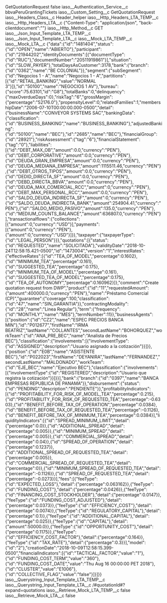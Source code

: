 <?xml version="1.0" encoding="UTF-8"?>
<CustomMetadata xmlns="http://soap.sforce.com/2006/04/metadata" xmlns:xsi="http://www.w3.org/2001/XMLSchema-instance" xmlns:xsd="http://www.w3.org/2001/XMLSchema">
    <label>GetQuotationRequest</label>
    <protected>false</protected>
    <values>
        <field>iaso__Authentication_Service__c</field>
        <value xsi:type="xsd:string">bbvaPeruGrantingTickets</value>
    </values>
    <values>
        <field>iaso__Custom_Setting__c</field>
        <value xsi:type="xsd:string">GetQuotationRequest</value>
    </values>
    <values>
        <field>iaso__Headers_Class__c</field>
        <value xsi:type="xsd:string">Header_helper</value>
    </values>
    <values>
        <field>iaso__Http_Headers_LTA_TEMP__c</field>
        <value xsi:nil="true"/>
    </values>
    <values>
        <field>iaso__Http_Headers_LTA__c</field>
        <value xsi:type="xsd:string">{&quot;Content-Type&quot;: &quot;application/json&quot;, &quot;back-clientdocument&quot;:&quot;&quot;}</value>
    </values>
    <values>
        <field>iaso__Http_Method__c</field>
        <value xsi:type="xsd:string">GET</value>
    </values>
    <values>
        <field>iaso__Json_Input_Template_LTA_TEMP__c</field>
        <value xsi:nil="true"/>
    </values>
    <values>
        <field>iaso__Json_Input_Template_LTA__c</field>
        <value xsi:nil="true"/>
    </values>
    <values>
        <field>iaso__Mock_LTA_TEMP__c</field>
        <value xsi:nil="true"/>
    </values>
    <values>
        <field>iaso__Mock_LTA__c</field>
        <value xsi:type="xsd:string">{&quot;data&quot;:{&quot;id&quot;:&quot;1481404&quot;,&quot;status&quot;:{&quot;id&quot;:&quot;OPEN&quot;,&quot;name&quot;:&quot;ABIERTO&quot;},&quot;participant&quot;:{&quot;id&quot;:&quot;21944202&quot;,&quot;identityDocuments&quot;:[{&quot;documentType&quot;:{&quot;id&quot;:&quot;RUC&quot;},&quot;documentNumber&quot;:&quot;20511919861&quot;}],&quot;situation&quot;:{&quot;id&quot;:&quot;SLOW_PAYER&quot;},&quot;totalDaysAsCustomer&quot;:3178,&quot;bank&quot;:{&quot;branch&quot;:{&quot;id&quot;:&quot;0362&quot;,&quot;name&quot;:&quot;BE COLONIAL&quot;}},&quot;segment&quot;:{&quot;subSegment&quot;:{&quot;id&quot;:&quot;Negocios 1 - A&quot;,&quot;name&quot;:&quot;Negocios 1 - A&quot;,&quot;partitions&quot;:[{&quot;id&quot;:&quot;RETAIL_BANKING&quot;,&quot;value&quot;:&quot;NORMAL 3&quot;}]},&quot;id&quot;:&quot;50100&quot;,&quot;name&quot;:&quot;NEGOCIOS 1 AV&quot;},&quot;bureau&quot;:{&quot;score&quot;:75.63101,&quot;id&quot;:&quot;G8&quot;},&quot;totalBanks&quot;:0,&quot;delinquency&quot;:{&quot;maxOverdueDays&quot;:0},&quot;riskTag&quot;:&quot;6&quot;,&quot;grossMargin&quot;:{&quot;percentage&quot;:&quot;52176.0&quot;},&quot;propensityLevel&quot;:0,&quot;relatedFamilies&quot;:1,&quot;membershipDate&quot;:&quot;2006-07-10T00:00:00.000-0500&quot;,&quot;detail&quot;:{&quot;businessName&quot;:&quot;CONVEYOR SYSTEMS SAC&quot;,&quot;bankingData&quot;:{&quot;classification&quot;:{&quot;id&quot;:&quot;BUSINESS_BANKING&quot;,&quot;name&quot;:&quot;BUSINESS_BANKING&quot;},&quot;adjustedBanking&quot;:{&quot;id&quot;:&quot;50100&quot;,&quot;name&quot;:&quot;BEC&quot;},&quot;id&quot;:&quot;2685&quot;,&quot;name&quot;:&quot;BEC&quot;},&quot;financialGroup&quot;:{&quot;id&quot;:&quot;28921&quot;},&quot;riskAssessment&quot;:{&quot;tag&quot;:&quot;6&quot;},&quot;financialStatement&quot;:{&quot;tag&quot;:&quot;0&quot;},&quot;liabilities&quot;:[{&quot;id&quot;:&quot;DEBT_MAX_OB&quot;,&quot;amount&quot;:0.0,&quot;currency&quot;:&quot;PEN&quot;},{&quot;id&quot;:&quot;DEBT_CORPORATIVE&quot;,&quot;amount&quot;:0.0,&quot;currency&quot;:&quot;PEN&quot;},{&quot;id&quot;:&quot;DEUDA_GRAN_EMPRESA&quot;,&quot;amount&quot;:0.0,&quot;currency&quot;:&quot;PEN&quot;},{&quot;id&quot;:&quot;DEUDA_MEDIANA_EMPRESA&quot;,&quot;amount&quot;:1115511.46,&quot;currency&quot;:&quot;PEN&quot;},{&quot;id&quot;:&quot;DEBT_OTROS_TIPOS&quot;,&quot;amount&quot;:0.0,&quot;currency&quot;:&quot;PEN&quot;},{&quot;id&quot;:&quot;DEDID_DIRECTA_SF&quot;,&quot;amount&quot;:0.0,&quot;currency&quot;:&quot;PEN&quot;},{&quot;id&quot;:&quot;DEBD_DIRECTA_BBVA&quot;,&quot;amount&quot;:0.0,&quot;currency&quot;:&quot;PEN&quot;},{&quot;id&quot;:&quot;DEUDA_MAX_COMERCIAL_RCC&quot;,&quot;amount&quot;:0,&quot;currency&quot;:&quot;PEN&quot;},{&quot;id&quot;:&quot;DEBT_MAX_PERSONAL_RCC&quot;,&quot;amount&quot;:0.0,&quot;currency&quot;:&quot;PEN&quot;},{&quot;id&quot;:&quot;SALDO_DEUDA_INDIRECTA_SF&quot;,&quot;amount&quot;:0,&quot;currency&quot;:&quot;PEN&quot;},{&quot;id&quot;:&quot;SALDO_DEUDA_INDIRECTA_BANK&quot;,&quot;amount&quot;:254904.41,&quot;currency&quot;:&quot;PEN&quot;},{&quot;id&quot;:&quot;SALDO_MEDIO_PASIVO&quot;,&quot;amount&quot;:135.0,&quot;currency&quot;:&quot;PEN&quot;},{&quot;id&quot;:&quot;MEDIUM_COUNTS_BALANCE&quot;,&quot;amount&quot;:636807.0,&quot;currency&quot;:&quot;PEN&quot;}],&quot;transactionalflows&quot;:{&quot;collections&quot;:[{&quot;amount&quot;:0,&quot;currency&quot;:&quot;USD&quot;}],&quot;payments&quot;:[{&quot;amount&quot;:0,&quot;currency&quot;:&quot;PEN&quot;},{&quot;amount&quot;:0,&quot;currency&quot;:&quot;USD&quot;}]}},&quot;taxpayer&quot;:{&quot;taxpayerType&quot;:{&quot;id&quot;:&quot;LEGAL_PERSON&quot;}}},&quot;quotations&quot;:[{&quot;status&quot;:{&quot;id&quot;:&quot;REQUESTED&quot;,&quot;name&quot;:&quot;SOLICITADA&quot;},&quot;validityDate&quot;:&quot;2018-10-24T12:58:15.421-0500&quot;,&quot;id&quot;:&quot;1473004&quot;,&quot;version&quot;:&quot;1&quot;,&quot;interestRates&quot;:{&quot;effectiveRates&quot;:[{&quot;id&quot;:&quot;TEA_OF_MODEL&quot;,&quot;percentage&quot;:0.1602},{&quot;id&quot;:&quot;MINIMUM_TEA&quot;,&quot;percentage&quot;:0.161},{&quot;id&quot;:&quot;SUGGESTED_TEA&quot;,&quot;percentage&quot;:0.175},{&quot;id&quot;:&quot;MINIMUM_TEA_OF_MODEL&quot;,&quot;percentage&quot;:0.161},{&quot;id&quot;:&quot;SUGGESTED_TEA_OF_MODEL&quot;,&quot;percentage&quot;:0.175},{&quot;id&quot;:&quot;TEA_OF_AUTONOMY&quot;,&quot;percentage&quot;:0.160962}]},&quot;comment&quot;:&quot;Create quotation request from DWP&quot;,&quot;product&quot;:{&quot;id&quot;:&quot;11&quot;,&quot;requestedAmount&quot;:{&quot;amount&quot;:400000.0,&quot;currency&quot;:&quot;PEN&quot;},&quot;name&quot;:&quot;Préstamo Comercial (CP)&quot;,&quot;guarantee&quot;:{&quot;coverage&quot;:100,&quot;classification&quot;:{&quot;id&quot;:&quot;47&quot;,&quot;name&quot;:&quot;SIN_GARANTIA&quot;}},&quot;contractingModality&quot;:{&quot;id&quot;:&quot;28&quot;,&quot;name&quot;:&quot;Linea Regular&quot;},&quot;term&quot;:{&quot;frequency&quot;:{&quot;id&quot;:&quot;MONTHLY&quot;,&quot;name&quot;:&quot;MES&quot;},&quot;termNumber&quot;:11}},&quot;businessAgents&quot;:[{&quot;position&quot;:{&quot;id&quot;:&quot;CZ2&quot;,&quot;name&quot;:&quot;ESPEC PRECIOS BANCA MIN&quot;},&quot;id&quot;:&quot;P012677&quot;,&quot;firstName&quot;:&quot;IRMA BEATRIZ&quot;,&quot;lastName&quot;:&quot;COLLANTES&quot;,&quot;secondLastName&quot;:&quot;BOHORQUEZ&quot;,&quot;workTeam&quot;:{&quot;id&quot;:&quot;ANA_PRE_BEC&quot;,&quot;name&quot;:&quot;Analista de Precios BEC&quot;},&quot;classification&quot;:{&quot;involvements&quot;:[{&quot;involvementType&quot;:{&quot;id&quot;:&quot;ASSIGNED&quot;,&quot;description&quot;:&quot;Usuario asignado a la cotización&quot;}}]}},{&quot;position&quot;:{&quot;id&quot;:&quot;E0B&quot;,&quot;name&quot;:&quot;ASISTENTE BEC&quot;},&quot;id&quot;:&quot;P022023&quot;,&quot;firstName&quot;:&quot;DEYANIRA&quot;,&quot;lastName&quot;:&quot;FERNANDEZ&quot;,&quot;secondLastName&quot;:&quot;MALDONADO&quot;,&quot;workTeam&quot;:{&quot;id&quot;:&quot;EJE_BEC&quot;,&quot;name&quot;:&quot;Ejecutivo BEC&quot;},&quot;classification&quot;:{&quot;involvements&quot;:[{&quot;involvementType&quot;:{&quot;id&quot;:&quot;REGISTERED&quot;,&quot;description&quot;:&quot;Usuario que registra la cotización&quot;}}]}}],&quot;bank&quot;:{&quot;branch&quot;:{&quot;id&quot;:&quot;0397&quot;,&quot;name&quot;:&quot;BANCA EMPRESAS REPUBLICA DE PANAMA&quot;}},&quot;disbursement&quot;:{&quot;status&quot;:{&quot;id&quot;:&quot;PENDING&quot;,&quot;description&quot;:&quot;PENDIENTE&quot;}},&quot;profitabilityIndicators&quot;:[{&quot;id&quot;:&quot;PROFITABILITY_FOR_RISK_OF_MODEL_TEA&quot;,&quot;percentage&quot;:0.215},{&quot;id&quot;:&quot;PROFITABILITY_FOR_RISK_OF_REQUESTED_TEA&quot;,&quot;percentage&quot;:-0.6303},{&quot;id&quot;:&quot;BENEFIT_BEFORE_TAX_OF_OPERATION&quot;,&quot;percentage&quot;:0.0384},{&quot;id&quot;:&quot;BENEFIT_BEFORE_TAX_OF_REQUESTED_TEA&quot;,&quot;percentage&quot;:-0.1126},{&quot;id&quot;:&quot;BENEFIT_BEFORE_TAX_OF_MINIMUM_TEA&quot;,&quot;percentage&quot;:0.0384}],&quot;liquidityIndicators&quot;:[{&quot;id&quot;:&quot;SPREAD_MINIMUM_LIMIT&quot;,&quot;detail&quot;:{&quot;percentage&quot;:0.0}},{&quot;id&quot;:&quot;ADDITIONAL_SPREAD&quot;,&quot;detail&quot;:{&quot;percentage&quot;:0.005}},{&quot;id&quot;:&quot;MINIMUM_SPREAD&quot;,&quot;detail&quot;:{&quot;percentage&quot;:0.005}},{&quot;id&quot;:&quot;COMMERCIAL_SPREAD&quot;,&quot;detail&quot;:{&quot;percentage&quot;:0.04}},{&quot;id&quot;:&quot;SPREAD_OF_OPERATION&quot;,&quot;detail&quot;:{&quot;percentage&quot;:0.1237}},{&quot;id&quot;:&quot;ADDITIONAL_SPREAD_OF_REQUESTED_TEA&quot;,&quot;detail&quot;:{&quot;percentage&quot;:0.005}},{&quot;id&quot;:&quot;COMMERCIAL_SPREAD_OF_REQUESTED_TEA&quot;,&quot;detail&quot;:{&quot;percentage&quot;:0}},{&quot;id&quot;:&quot;MINIMUM_SPREAD_OF_REQUESTED_TEA&quot;,&quot;detail&quot;:{&quot;percentage&quot;:-0.1126}},{&quot;id&quot;:&quot;SPREAD_OF_REQUESTED_TEA&quot;,&quot;detail&quot;:{&quot;percentage&quot;:-0.0273}}],&quot;fees&quot;:[{&quot;feeType&quot;:{&quot;id&quot;:&quot;EXPECTED_LOSS&quot;},&quot;detail&quot;:{&quot;percentage&quot;:0.063162}},{&quot;feeType&quot;:{&quot;id&quot;:&quot;FUNDING_COST&quot;},&quot;detail&quot;:{&quot;percentage&quot;:0.0426}},{&quot;feeType&quot;:{&quot;id&quot;:&quot;FINANCING_COST_STOCKHOLDER&quot;},&quot;detail&quot;:{&quot;percentage&quot;:0.0147}},{&quot;feeType&quot;:{&quot;id&quot;:&quot;FUNDING_COST_ADJUSTED&quot;},&quot;detail&quot;:{&quot;percentage&quot;:0.0373}},{&quot;feeType&quot;:{&quot;id&quot;:&quot;EFFICIENCY_COST&quot;},&quot;detail&quot;:{&quot;percentage&quot;:0.0074}},{&quot;feeType&quot;:{&quot;id&quot;:&quot;REGULATORY_CAPITAL&quot;},&quot;detail&quot;:{&quot;percentage&quot;:0.1}},{&quot;feeType&quot;:{&quot;id&quot;:&quot;ADDITIONAL_CAPITAL&quot;},&quot;detail&quot;:{&quot;percentage&quot;:0.025}},{&quot;feeType&quot;:{&quot;id&quot;:&quot;CAPITAL&quot;},&quot;detail&quot;:{&quot;amount&quot;:50000.0}},{&quot;feeType&quot;:{&quot;id&quot;:&quot;OPPORTUNITY_COST&quot;},&quot;detail&quot;:{&quot;percentage&quot;:0.1175}},{&quot;feeType&quot;:{&quot;id&quot;:&quot;EFFICIENCY_COST_FACTOR&quot;},&quot;detail&quot;:{&quot;percentage&quot;:0.164}},{&quot;feeType&quot;:{&quot;id&quot;:&quot;TAX_RATE&quot;},&quot;detail&quot;:{&quot;percentage&quot;:0.3}}],&quot;model&quot;:{&quot;id&quot;:&quot;2&quot;},&quot;creationDate&quot;:&quot;2018-10-09T12:58:15.399-0500&quot;,&quot;financialIndicators&quot;:[{&quot;id&quot;:&quot;TACTICAL_FACTOR&quot;,&quot;value&quot;:&quot;1&quot;},{&quot;id&quot;:&quot;FUNDING_COST_TERM&quot;,&quot;value&quot;:&quot;360&quot;},{&quot;id&quot;:&quot;FUNDING_COST_DATE&quot;,&quot;value&quot;:&quot;Thu Aug 16 00:00:00 PET 2018&quot;},{&quot;id&quot;:&quot;CLUSTER&quot;,&quot;value&quot;:&quot;E1006&quot;},{&quot;id&quot;:&quot;COLLECTIVE_FLAG&quot;,&quot;value&quot;:&quot;false&quot;}]}]}}</value>
    </values>
    <values>
        <field>iaso__Querystring_Input_Template_LTA_TEMP__c</field>
        <value xsi:nil="true"/>
    </values>
    <values>
        <field>iaso__Querystring_Input_Template_LTA__c</field>
        <value xsi:type="xsd:string">/#quotationId#?expand=quotations</value>
    </values>
    <values>
        <field>iaso__Retrieve_Mock_LTA_TEMP__c</field>
        <value xsi:type="xsd:boolean">false</value>
    </values>
    <values>
        <field>iaso__Retrieve_Mock_LTA__c</field>
        <value xsi:type="xsd:boolean">false</value>
    </values>
</CustomMetadata>
